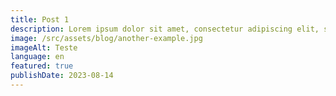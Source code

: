 ```yaml
---
title: Post 1
description: Lorem ipsum dolor sit amet, consectetur adipiscing elit, sed do eiusmod tempor
image: /src/assets/blog/another-example.jpg
imageAlt: Teste
language: en
featured: true
publishDate: 2023-08-14
---
```

